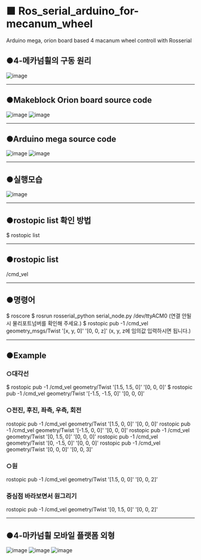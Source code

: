 # ■ Ros_serial_arduino_for-mecanum_wheel
Arduino mega, orion board based 4 macanum wheel controll with Rosserial

## ●4-메카넘휠의 구동 원리
![image](https://user-images.githubusercontent.com/47591345/61585646-ef9f8400-ab9b-11e9-9f16-69dfa768ac67.png)
***
## ●Makeblock Orion board source code
![image](https://user-images.githubusercontent.com/47591345/61575495-88d08b00-ab07-11e9-9902-d7ff17361987.png)
![image](https://user-images.githubusercontent.com/47591345/61575497-8b32e500-ab07-11e9-9502-5f3c8ed22fd6.png)
***
## ●Arduino mega source code
![image](https://user-images.githubusercontent.com/47591345/61575498-8e2dd580-ab07-11e9-8643-ceaf6b044970.png)
![image](https://user-images.githubusercontent.com/47591345/61696209-ebc45b00-ad6f-11e9-8814-ff437c86a412.png)


***
## ●실행모습
![image](https://user-images.githubusercontent.com/47591345/61575514-bc131a00-ab07-11e9-8c3e-f01eedcd168f.png)
***
## ●rostopic list 확인 방법
$ rostopic list
***
## ●rostopic list
/cmd_vel
***
## ●명령어
$ roscore
$ rosrun rosserial_python serial_node.py /dev/ttyACM0  (연결 안될 시 물리포트넘버를 확인해 주세요.)
$ rostopic pub -1 /cmd_vel geometry_msgs/Twist '[x, y, 0]' '[0, 0, z]' (x, y, z에 임의값 입력하시면 됩니다.)
***
## ●Example
### ○대각선
$ rostopic pub -1 /cmd_vel geometry/Twist '[1.5, 1.5, 0]' '[0, 0, 0]'
$ rostopic pub -1 /cmd_vel geometry/Twist '[-1.5, -1.5, 0]' '[0, 0, 0]’

### ○전진, 후진, 좌측, 우측, 회전
rostopic pub -1 /cmd_vel geometry/Twist '[1.5, 0, 0]' '[0, 0, 0]'
rostopic pub -1 /cmd_vel geometry/Twist '[-1.5, 0, 0]' '[0, 0, 0]'
rostopic pub -1 /cmd_vel geometry/Twist '[0, 1.5, 0]' '[0, 0, 0]'
rostopic pub -1 /cmd_vel geometry/Twist '[0, -1.5, 0]' '[0, 0, 0]'
rostopic pub -1 /cmd_vel geometry/Twist '[0, 0, 0]' '[0, 0, 3]'

### ○원
rostopic pub -1 /cmd_vel geometry/Twist '[1.5, 0, 0]' '[0, 0, 2]’

### 중심점 바라보면서 원그리기
rostopic pub -1 /cmd_vel geometry/Twist '[0, 1.5, 0]' '[0, 0, 2]'
***
## ●4-마카넘휠 모바일 플랫폼 외형
![image](https://user-images.githubusercontent.com/47591345/61575598-760a8600-ab08-11e9-99c9-1270fb560e30.png)
![image](https://user-images.githubusercontent.com/47591345/61575599-799e0d00-ab08-11e9-9c98-96c0aa66683d.png)
![image](https://user-images.githubusercontent.com/47591345/61575602-7dca2a80-ab08-11e9-8b31-99a4ee45b154.png)
